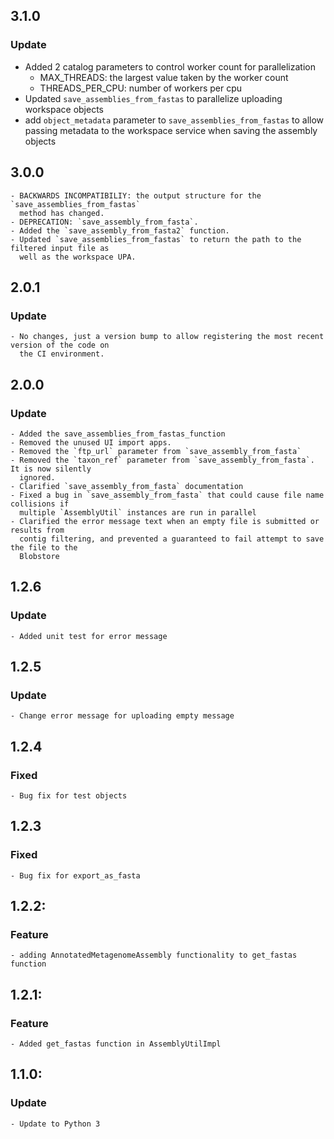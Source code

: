 ## 3.1.0
### Update
  - Added 2 catalog parameters to control worker count for parallelization
    - MAX_THREADS: the largest value taken by the worker count
    - THREADS_PER_CPU: number of workers per cpu
  - Updated `save_assemblies_from_fastas` to parallelize uploading workspace objects
  - add `object_metadata` parameter to `save_assemblies_from_fastas` to allow passing
    metadata to the workspace service when saving the assembly objects

## 3.0.0
    - BACKWARDS INCOMPATIBILIY: the output structure for the `save_assemblies_from_fastas`
      method has changed.
    - DEPRECATION: `save_assembly_from_fasta`.
    - Added the `save_assembly_from_fasta2` function.
    - Updated `save_assemblies_from_fastas` to return the path to the filtered input file as
      well as the workspace UPA.

## 2.0.1
### Update
    - No changes, just a version bump to allow registering the most recent version of the code on
      the CI environment.

## 2.0.0
### Update
    - Added the save_assemblies_from_fastas_function
    - Removed the unused UI import apps.
    - Removed the `ftp_url` parameter from `save_assembly_from_fasta`
    - Removed the `taxon_ref` parameter from `save_assembly_from_fasta`. It is now silently
      ignored.
    - Clarified `save_assembly_from_fasta` documentation
    - Fixed a bug in `save_assembly_from_fasta` that could cause file name collisions if
      multiple `AssemblyUtil` instances are run in parallel
    - Clarified the error message text when an empty file is submitted or results from
      contig filtering, and prevented a guaranteed to fail attempt to save the file to the
      Blobstore

## 1.2.6
### Update
	- Added unit test for error message

## 1.2.5
### Update
	- Change error message for uploading empty message

## 1.2.4
### Fixed
	- Bug fix for test objects

## 1.2.3
### Fixed
	- Bug fix for export_as_fasta

## 1.2.2:
### Feature
	- adding AnnotatedMetagenomeAssembly functionality to get_fastas function

## 1.2.1:
### Feature
	- Added get_fastas function in AssemblyUtilImpl

## 1.1.0:
### Update
	- Update to Python 3